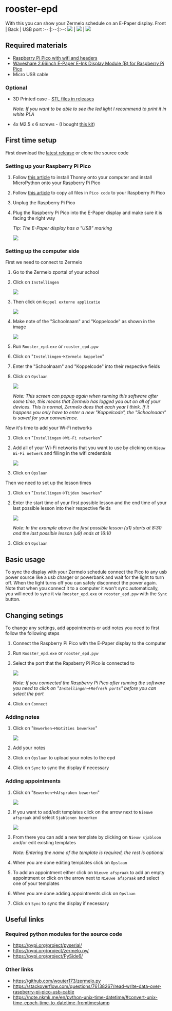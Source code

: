 # rooster-epd
With this you can show your Zermelo schedule on an E-Paper display.
Front | Back | USB port
:--:|:--:|:--:
![](/Images/epd_front.png) | ![](/Images/epd_back.png) | ![](/Images/epd_usb.png)

## Required materials
- [Raspberry Pi Pico with wifi and headers](https://www.raspberrystore.nl/PrestaShop/nl/raspberry-pi-pico/486-raspberry-pi-pico-wh-5056561800196.html)
- [Waveshare 2.66inch E-Paper E-Ink Display Module (B) for Raspberry Pi Pico](https://www.waveshare.com/pico-epaper-2.66-b.htm)
- Micro USB cable
### Optional
- 3D Printed case - [STL files in releases](https://github.com/duisterethomas/rooster-epd/releases)

  _Note: If you want to be able to see the led light I recommend to print it in white PLA_
- 4x M2.5 x 6 screws - (I bought [this kit](https://www.amazon.nl/dp/B075WY5367?psc=1&ref=ppx_yo2ov_dt_b_product_details))

## First time setup
First download the [latest release](https://github.com/duisterethomas/rooster-epd/releases) or clone the source code
   
### Setting up your Raspberry Pi Pico
1. Follow [this article](https://projects.raspberrypi.org/en/projects/getting-started-with-the-pico/0) to install Thonny onto your computer and install MicroPython onto your Raspberry Pi Pico
2. Follow [this article](https://www.freva.com/transfer-files-between-computer-and-raspberry-pi-pico/) to copy all files in `Pico code` to your Raspberry Pi Pico
3. Unplug the Raspberry Pi Pico
4. Plug the Raspberry Pi Pico into the E-Paper display and make sure it is facing the right way

   _Tip: The E-Paper display has a "USB" marking_

   ![](/Images/epaper_display.png)

### Setting up the computer side
First we need to connect to Zermelo
1. Go to the Zermelo zportal of your school
2. Click on `Instellingen`
   
   ![](/Images/zermelo_home.png)
3. Then click on `Koppel externe applicatie`
   
   ![](/Images/zermelo_settings.png)
4. Make note of the "Schoolnaam" and "Koppelcode" as shown in the image
   
   ![](/Images/zermelo_koppel_externe_app.png)
5. Run `Rooster_epd.exe` or `rooster_epd.pyw`
6. Click on "`Instellingen`->`Zermelo koppelen`"
7. Enter the "Schoolnaam" and "Koppelcode" into their respective fields
8. Click on `Opslaan`
   
   ![](/Images/setup_window.png)

   _Note: This screen can popup again when running this software after some time, this means that Zermelo has logged you out on all of your devices. This is normal, Zermelo does that each year I think. If it happens you only have to enter a new "Koppelcode", the "Schoolnaam" is saved for your convenience._

Now it's time to add your Wi-Fi networks
1. Click on "`Instellingen`->`Wi-Fi netwerken`"
2. Add all of your Wi-Fi networks that you want to use by clicking on `Nieuw Wi-Fi netwerk` and filling in the wifi credentials

    ![](/Images/wifi_window.png)
  
3. Click on `Opslaan`

Then we need to set up the lesson times
1. Click on "`Instellingen`->`Tijden bewerken`"
2. Enter the start time of your first possible lesson and the end time of your last possible lesson into their respective fields

    ![](/Images/tijden_window.png)

   _Note: In the example above the first possible lesson (u1) starts at 8:30 and the last possible lesson (u9) ends at 16:10_

3. Click on `Opslaan`

## Basic usage
To sync the display with your Zermelo schedule connect the Pico to any usb power source like a usb charger or powerbank and wait for the light to turn off. When the light turns off you can safely disconnect the power again. Note that when you connect it to a computer it won't sync automatically, you will need to sync it via `Rooster_epd.exe` or `rooster_epd.pyw` with the `Sync` button.

## Changing setings
To change any settings, add appointments or add notes you need to first follow the following steps
1. Connect the Raspberry Pi Pico with the E-Paper display to the computer
2. Run `Rooster_epd.exe` or `rooster_epd.pyw`
3. Select the port that the Rapsberry Pi Pico is connected to

   ![](/Images/main_window.png)

   _Note: If you connected the Raspberry Pi Pico after running the software you need to click on "`Instellingen`->`Refresh ports`" before you can select the port_
4. Click on `Connect`

### Adding notes
1. Click on "`Bewerken`->`Notities bewerken`"

   ![](/Images/notities_window.png)
2. Add your notes
3. Click on `Opslaan` to upload your notes to the epd
4. Click on `Sync` to sync the display if necessary

### Adding appointments
1. Click on "`Bewerken`->`Afspraken bewerken`"

   ![](/Images/afspraken_window.png)
2. If you want to add/edit templates click on the arrow next to `Nieuwe afspraak` and select `Sjablonen bewerken`

   ![](/Images/sjablonen_window.png)
3. From there you can add a new template by clicking on `Nieuw sjabloon` and/or edit existing templates

   _Note: Entering the name of the template is required, the rest is optional_
4. When you are done editing templates click on `Opslaan`
5. To add an appointment either click on `Nieuwe afspraak` to add an empty appointment or click on the arrow next to `Nieuwe afspraak` and select one of your templates
6. When you are done adding appointments click on `Opslaan`
7. Click on `Sync` to sync the display if necessary

## Useful links
### Required python modules for the source code
- https://pypi.org/project/pyserial/
- https://pypi.org/project/zermelo.py/
- https://pypi.org/project/PySide6/
### Other links
- https://github.com/wouter173/zermelo.py
- https://stackoverflow.com/questions/76138267/read-write-data-over-raspberry-pi-pico-usb-cable
- https://note.nkmk.me/en/python-unix-time-datetime/#convert-unix-time-epoch-time-to-datetime-fromtimestamp
